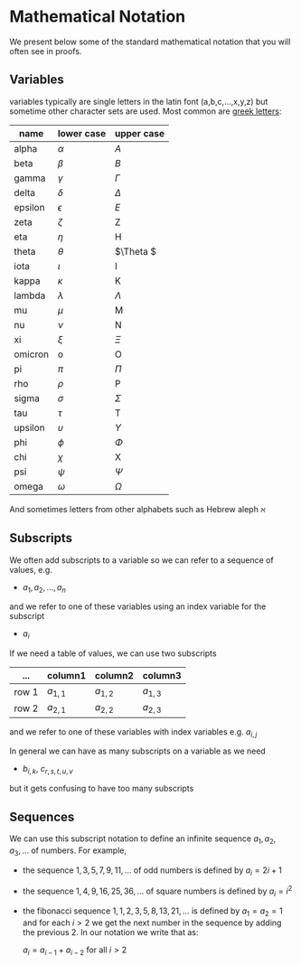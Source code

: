 # Mathematical Notation
We present below some of the standard mathematical notation that you will often see in proofs.

## Variables
variables typically are single letters in the latin font (a,b,c,...,x,y,z)
but sometime other character sets are used. Most common are 
[greek letters]([https://en.wikipedia.org/wiki/Greek_letters_used_in_mathematics,_science,_and_engineering](https://www.overleaf.com/learn/latex/List_of_Greek_letters_and_math_symbols)https://www.overleaf.com/learn/latex/List_of_Greek_letters_and_math_symbols):

| name | lower case | upper case |
|--- | --- | --- |
|alpha| $\alpha$| $A$|
| beta |$\beta$ |$B$|
| gamma |$\gamma$| $\Gamma$|
| delta |$\delta$ |$\Delta$|
| epsilon |$\epsilon$ |$E$|
| zeta | $\zeta$ | Z|
|eta | $\eta$ | H |
|theta | $\theta$| $\Theta $|
| iota |$\iota$ | I |
| kappa | $\kappa$ | K|
|lambda | $\lambda$ | $\Lambda$ |
| mu | $\mu$ | M |
| nu | $\nu$ | N |
| xi | $\xi$ | $\Xi$ |
| omicron | o | O|
| pi | $\pi$ | $\Pi$|
| rho | $\rho$ | P |
|sigma | $\sigma$ | $\Sigma$ |
| tau | $\tau$ | T|
|upsilon | $\upsilon$ | $\Upsilon$ |
| phi | $\phi$ | $\Phi$ |
| chi | $\chi$ | X |
| psi | $\psi$ | $\Psi$ |
| omega | $\omega$ | $\Omega$|

And sometimes letters from other alphabets such as Hebrew aleph $\aleph$

## Subscripts
We often add subscripts to a variable so we can refer to a sequence of values, e.g.
* $a_1,a_2,\ldots,a_n$

and we refer to one of these variables using an index variable for the subscript
* $a_i$

If we need a table of values, we can use two subscripts

| ...| column1 | column2 |column3 |
|---|---|---|---|
|row 1 | $a_{1,1}$ | $a_{1,2}$ | $a_{1,3}$ |
|row 2 | $a_{2,1}$ | $a_{2,2}$ | $a_{2,3}$ |

and we refer to one of these variables with index variables e.g. $a_{i,j}$

In general we can have as many subscripts on a variable as we need
* $b_{i,k}$, $c_{r,s,t,u,v}$

but it gets confusing to have too many subscripts

## Sequences
We can use this subscript notation to define an infinite sequence 
$a_1,a_2,a_3,\ldots$ of numbers. For example,

* the sequence $1,3,5,7,9,11,\ldots$ of odd numbers is defined by $a_i=2i+1$
* the sequence $1,4,9,16,25,36,\ldots$ of square numbers is defined by $a_i=i^2$
* the fibonacci sequence $1,1,2,3,5,8,13,21,\ldots$ is defined by $a_1=a_2=1$ and for each $i>2$ we get the next number in the sequence by adding the previous 2. In our notation we write that as:

  $a_i = a_{i-1} + a_{i-2}$  for all $i>2$



  

